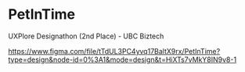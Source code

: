 # PetInTime
UXPlore Designathon (2nd Place) - UBC Biztech

https://www.figma.com/file/tTdUL3PC4yvq17BaltX9rx/PetInTime?type=design&node-id=0%3A1&mode=design&t=HiXTs7vMkY8IN9v8-1
